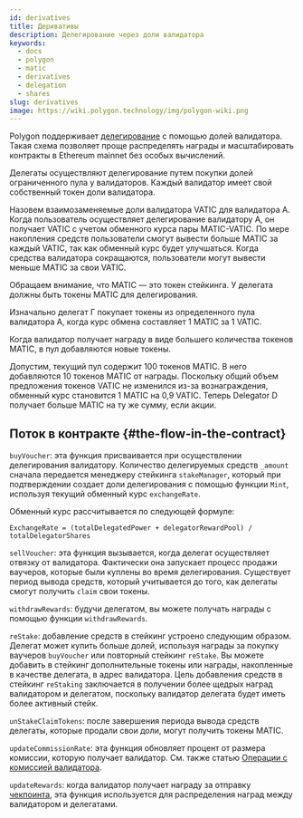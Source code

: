 ```yaml
---
id: derivatives
title: Деривативы
description: Делегирование через доли валидатора
keywords:
  - docs
  - polygon
  - matic
  - derivatives
  - delegation
  - shares
slug: derivatives
image: https://wiki.polygon.technology/img/polygon-wiki.png
---
```


Polygon поддерживает [делегирование](/docs/maintain/glossary#delegator) с помощью долей валидатора. Такая схема позволяет проще распределять награды и масштабировать контракты в Ethereum mainnet без особых вычислений.

Делегаты осуществляют делегирование путем покупки долей ограниченного пула у валидаторов. Каждый валидатор имеет свой собственный токен доли валидатора.

Назовем взаимозаменяемые доли валидатора VATIC для валидатора A. Когда пользователь осуществляет делегирование валидатору A, он получает VATIC с учетом обменного курса пары MATIC-VATIC. По мере накопления средств пользователи смогут вывести больше MATIC за каждый VATIC, так как обменный курс будет улучшаться. Когда средства валидатора сокращаются, пользователи могут вывести меньше MATIC за свои VATIC.

Обращаем внимание, что MATIC — это токен стейкинга. У делегата должны быть токены MATIC для делегирования.

Изначально делегат Г покупает токены из определенного пула валидатора А, когда курс обмена составляет 1 MATIC за 1 VATIC.

Когда валидатор получает награду в виде большего количества токенов MATIC, в пул добавляются новые токены.

Допустим, текущий пул содержит 100 токенов MATIC. В него добавляются 10 токенов MATIC от награды. Поскольку общий объем предложения токенов VATIC не изменился из-за вознаграждения, обменный курс становится 1 MATIC на 0,9 VATIC. Теперь Delegator D получает больше MATIC на ту же сумму, если акции.

## Поток в контракте {#the-flow-in-the-contract}

`buyVoucher`: эта функция присваивается при осуществлении делегирования валидатору. Количество делегируемых средств `_amount` сначала передается менеджеру стейкинга `stakeManager`, который при подтверждении создает доли делегирования с помощью функции `Mint`, используя текущий обменный курс `exchangeRate`.

Обменный курс рассчитывается по следующей формуле:

`ExchangeRate = (totalDelegatedPower + delegatorRewardPool) / totalDelegatorShares`

`sellVoucher`: эта функция вызывается, когда делегат осуществляет отвязку от валидатора. Фактически она запускает процесс продажи ваучеров, которые были куплены во время делегирования. Существует период вывода средств, который учитывается до того, как делегаты смогут получить `claim` свои токены.

`withdrawRewards`: будучи делегатом, вы можете получать награды с помощью функции `withdrawRewards`.

`reStake`: добавление средств в стейкинг устроено следующим образом. Делегат может купить больше долей, используя награды за покупку ваучеров `buyVoucher` или повторный стейкинг `reStake`. Вы можете добавить в стейкинг дополнительные токены или награды, накопленные в качестве делегата, в адрес валидатора. Цель добавления средств в стейкинг `reStaking` заключается в получении более щедрых наград валидатором и делегатом, поскольку валидатор делегата будет иметь более активный стейк.

`unStakeClaimTokens`: после завершения периода вывода средств делегаты, которые продали свои доли, могут получить токены MATIC.

`updateCommissionRate`: эта функция обновляет процент от размера комиссии, которую получает валидатор. См. также статью [Операции с комиссией валидатора](/docs/maintain/validate/validator-commission-operations).

`updateRewards`: когда валидатор получает награду за отправку [чекпоинта](/docs/maintain/glossary#checkpoint-transaction), эта функция используется для распределения наград между валидатором и делегатами.
